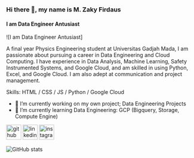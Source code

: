 ### Hi there 👋, my name is **M. Zaky Firdaus**
#### I am Data Engineer Antusiast
![I am Data Engineer Antusiast]

A final year Physics Engineering student at Universitas Gadjah Mada, I am passionate about pursuing a career in Data Engineering and Cloud Computing. I have experience in Data Analysis, Machine Learning, Safety Instrumented Systems, and Google Cloud, and am skilled in using Python, Excel, and Google Cloud. I am also adept at communication and project management.

Skills: HTML / CSS / JS / Python / Google Cloud

- 🔭 I’m currently working on  my own project; Data Engineering Projects
- 🌱 I’m currently learning Data Engineering: GCP (Bigquery, Storage, Compute Engine)


[<img src='https://cdn.jsdelivr.net/npm/simple-icons@3.0.1/icons/github.svg' alt='github' height='40'>](https://github.com/MZakyFirdaus)  [<img src='https://cdn.jsdelivr.net/npm/simple-icons@3.0.1/icons/linkedin.svg' alt='linkedin' height='40'>](https://www.linkedin.com/in/mzakyfirdaus/)  [<img src='https://cdn.jsdelivr.net/npm/simple-icons@3.0.1/icons/instagram.svg' alt='instagram' height='40'>](https://www.instagram.com/firdauszakyy/)  

![GitHub stats](https://github-readme-stats.vercel.app/api?username=MZakyFirdaus&show_icons=true)  

